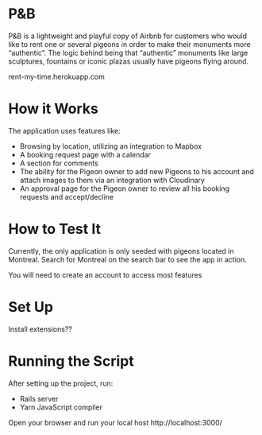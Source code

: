 # P&B

P&B is a lightweight and playful copy of Airbnb for customers who would like to rent one or several pigeons in order to make their monuments more “authentic”. The logic behind being that “authentic” monuments like large sculptures, fountains or iconic plazas usually have pigeons flying around. 

rent-my-time.herokuapp.com

# How it Works

The application uses features like:
-	Browsing by location, utilizing an integration to Mapbox
-	A booking request page with a calendar
-	A section for comments
-	The ability for the Pigeon owner to add new Pigeons to his account and attach images to them via an integration with Cloudinary
-	An approval page for the Pigeon owner to review all his booking requests and accept/decline   

# How to Test It

Currently, the only application is only seeded with pigeons located in Montreal. Search for Montreal on the search bar to see the app in action. 

You will need to create an account to access most features

# Set Up

Install extensions??

# Running the Script

After setting up the project, run: 
- Rails server
- Yarn JavaScript compiler 

Open your browser and run your local host http://localhost:3000/
